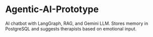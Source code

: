 # Agentic-AI-Prototype
AI chatbot with LangGraph, RAG, and Gemini LLM. Stores memory in PostgreSQL and suggests therapists based on emotional input.
